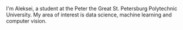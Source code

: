 I'm Aleksei, a student at the Peter the Great St. Petersburg Polytechnic University. My area of interest is data science, machine learning and computer vision.
